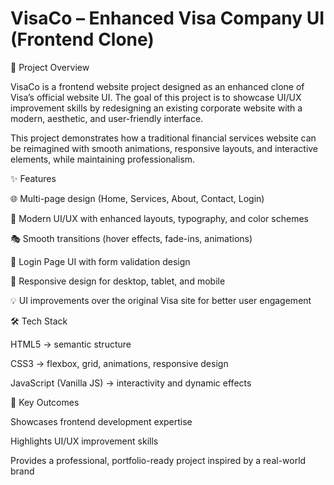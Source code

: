 # VisaCo – Enhanced Visa Company UI (Frontend Clone)
📌 Project Overview

VisaCo is a frontend website project designed as an enhanced clone of Visa’s official website UI.
The goal of this project is to showcase UI/UX improvement skills by redesigning an existing corporate website with a modern, aesthetic, and user-friendly interface.

This project demonstrates how a traditional financial services website can be reimagined with smooth animations, responsive layouts, and interactive elements, while maintaining professionalism.

✨ Features

🌐 Multi-page design (Home, Services, About, Contact, Login)

🎨 Modern UI/UX with enhanced layouts, typography, and color schemes

🎭 Smooth transitions (hover effects, fade-ins, animations)

🔐 Login Page UI with form validation design

📱 Responsive design for desktop, tablet, and mobile

💡 UI improvements over the original Visa site for better user engagement

🛠️ Tech Stack

HTML5 → semantic structure

CSS3 → flexbox, grid, animations, responsive design

JavaScript (Vanilla JS) → interactivity and dynamic effects

🎯 Key Outcomes

Showcases frontend development expertise

Highlights UI/UX improvement skills

Provides a professional, portfolio-ready project inspired by a real-world brand
